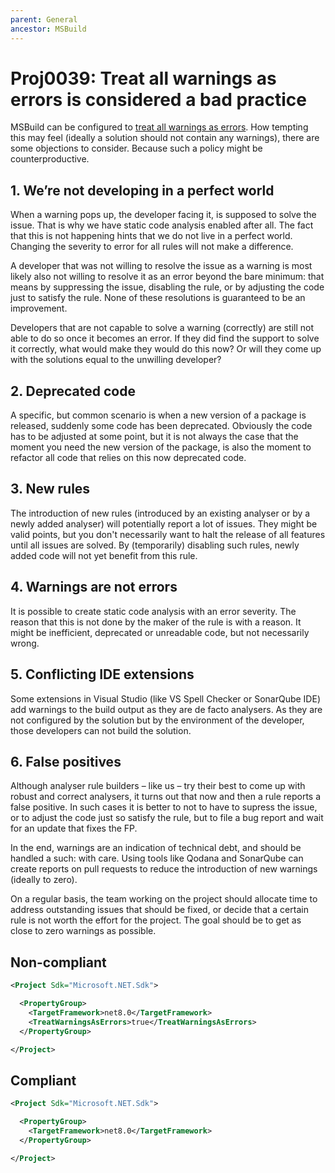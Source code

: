 ```yaml
---
parent: General
ancestor: MSBuild
---
```


# Proj0039: Treat all warnings as errors is considered a bad practice

MSBuild can be configured to [treat all warnings as errors](https://learn.microsoft.com/dotnet/csharp/language-reference/compiler-options/errors-warnings#treatwarningsaserrors).
How tempting this may feel (ideally a solution should not contain any warnings), there are some objections to consider. Because such a policy might be counterproductive.

## 1. We’re not developing in a perfect world
When a warning pops up, the developer facing it, is supposed to solve the issue. That is why we have static code analysis enabled after all. The fact that this is not happening hints that we do not live in a perfect world. Changing the severity to error for all rules will not make a difference.

A developer that was not willing to resolve the issue as a warning is most likely also not willing to resolve it as an error beyond the bare minimum: that means by suppressing the issue, disabling the rule, or by adjusting the code just to satisfy the rule. None of these resolutions is guaranteed to be an improvement.

Developers that are not capable to solve a warning (correctly) are still not able to do so once it becomes an error. If they did find the support to solve it correctly, what would make they would do this now? Or will they come up with the solutions equal to the unwilling developer?

## 2. Deprecated code
A specific, but common scenario is when a new version of a package is released, suddenly some code has been deprecated. Obviously the code has to be adjusted at some point, but it is not always the case that the moment you need the new version of the package, is also the moment to refactor all code that relies on this now deprecated code.

## 3. New rules
The introduction of new rules (introduced by an existing analyser or by a newly added analyser) will potentially report a lot of issues. They might be valid points, but you don't necessarily want to halt the release of all features until all issues are solved. By (temporarily) disabling such rules, newly added code will not yet benefit from this rule.

## 4. Warnings are not errors
It is possible to create static code analysis with an error severity. The reason that this is not done by the maker of the rule is with a reason. It might be inefficient, deprecated or unreadable code, but not necessarily wrong.

## 5. Conflicting IDE extensions
Some extensions in Visual Studio (like VS Spell Checker or SonarQube IDE) add warnings to the build output as they are de facto analysers. As they are not configured by the solution but by the environment of the developer, those developers can not build the solution.

## 6. False positives
Although analyser rule builders – like us – try their best to come up with robust and correct analysers, it turns out that now and then a rule reports a false positive. In such cases it is better to not to have to supress the issue, or to adjust the code just so satisfy the rule, but to file a bug report and wait for an update that fixes the FP.

In the end, warnings are an indication of technical debt, and should be handled a such: with care. Using tools like Qodana and SonarQube can create reports on pull requests to reduce the introduction of new warnings (ideally to zero).

On a regular basis, the team working on the project should allocate time to address outstanding issues that should be fixed, or decide that a certain rule is not worth the effort for the project. The goal should be to get as close to zero warnings as possible.

## Non-compliant
``` xml
<Project Sdk="Microsoft.NET.Sdk">

  <PropertyGroup>
    <TargetFramework>net8.0</TargetFramework>
    <TreatWarningsAsErrors>true</TreatWarningsAsErrors>
  </PropertyGroup>

</Project>
```

## Compliant
``` xml
<Project Sdk="Microsoft.NET.Sdk">

  <PropertyGroup>
    <TargetFramework>net8.0</TargetFramework>
  </PropertyGroup>

</Project>
```
